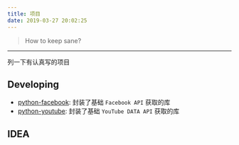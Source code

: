 ```yaml
---
title: 项目
date: 2019-03-27 20:02:25
---
```


>How to keep sane?

---

列一下有认真写的项目

Developing
----------

- [python-facebook](https://github.com/MerleLiuKun/python-facebook): 封装了基础 `Facebook API` 获取的库
- [python-youtube](https://github.com/MerleLiuKun/python-youtube): 封装了基础 `YouTube DATA API` 获取的库


IDEA
----
